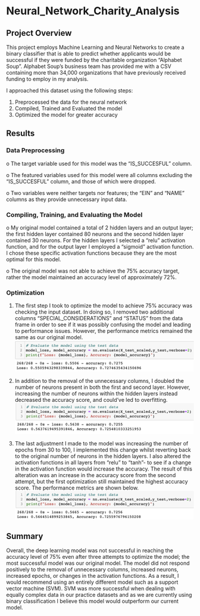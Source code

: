 # Neural_Network_Charity_Analysis

## Project Overview 

This project employs Machine Learning and Neural Networks to create a binary classifier that is able to predict whether applicants would be successful if they were funded by the charitable organization “Alphabet Soup”.  Alphabet Soup’s business team has provided me with a CSV containing more than 34,000 organizations that have previously received funding to employ in my analysis.

I approached this dataset using the following steps: 
1.	Preprocessed the data for the neural network 
2.	Compiled, Trained and Evaluated the model 
3.	Optimized the model for greater accuracy 

## Results

### Data Preprocessing
o	The target variable used for this model was the “IS_SUCCESFUL” column.

o	The featured variables used for this model were all columns excluding the “IS_SUCCESFUL” column, and those of which were dropped. 

o	Two variables were neither targets nor features; the “EIN” and “NAME” columns as they provide unnecessary input data. 

### Compiling, Training, and Evaluating the Model
o	My original model contained a total of 2 hidden layers and an output layer; the first hidden layer contained 80 neurons and the second hidden layer contained 30 neurons. For the hidden layers I selected a “relu” activation function, and for the output layer I employed a “sigmoid” activation function. I chose these specific activation functions because they are the most optimal for this model. 

o	The original model was not able to achieve the 75% accuracy target, rather the model maintained an accuracy level of approximately 72%. 

### Optimization 
1.	The first step I took to optimize the model to achieve 75% accuracy was checking the input dataset. In doing so, I removed two additional columns “SPECIAL_CONSIDERATIONS” and “STATUS” from the data frame in order to see if it was possibly confusing the model and leading to performance issues. However, the performance metrics remained the same as our original model. 
![optitmized_1:](./Resources/optimized_1.png)

2.	In addition to the removal of the unnecessary columns, I doubled the number of neurons present in both the first and second layer. However, increasing the number of neurons within the hidden layers instead decreased the accuracy score, and could’ve led to overfitting. 
![optitmized_1:](./Resources/optimized_2.png)

3.	The last adjustment I made to the model was increasing the number of epochs from 30 to 100, I implemented this change whilst reverting back to the original number of neurons in the hidden layers. I also altered the activation functions in all layers from “relu” to “tanh”- to see if a change in the activation function would increase the accuracy. The result of this alteration was an increase in the accuracy score from the second attempt, but the first optimization still maintained the highest accuracy score. The performance metrics are shown below. 
![optitmized_1:](./Resources/optimized_3.png)


## Summary 
Overall, the deep learning model was not successful in reaching the accuracy level of 75% even after three attempts to optimize the model; the most successful model was our original model. The model did not respond positively to the removal of unnecessary columns, increased neurons, increased epochs, or changes in the activation functions. As a result, I would recommend using an entirely different model such as a support vector machine (SVM). SVM was more successful when dealing with equally complex data in our practice datasets and as we are currently using binary classification I believe this model would outperform our current model. 
